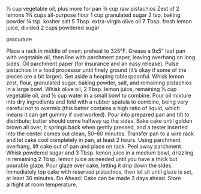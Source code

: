 ⅓ cup vegetable oil, plus more for pan
¾ cup raw pistachios
Zest of 2 lemons
1¾ cups all-purpose flour
1 cup granulated sugar
2 tsp. baking powder
¾ tsp. kosher salt
5 Tbsp. extra-virgin olive oil
7 Tbsp. fresh lemon juice, divided
2 cups powdered sugar

procudure

Place a rack in middle of oven; preheat to 325°F. Grease a 9x5" loaf pan with vegetable oil, then line with parchment paper, leaving overhang on long sides. Oil parchment paper (for insurance and an easy release).
Pulse pistachios in a food processor until finely ground (it’s okay if some of the pieces are a bit larger). Set aside a heaping tablespoonful.
Whisk lemon zest, flour, granulated sugar, baking powder, salt, and remaining pistachios in a large bowl. Whisk olive oil, 2 Tbsp. lemon juice, remaining ⅓ cup vegetable oil, and ½ cup water in a small bowl to combine. Pour oil mixture into dry ingredients and fold with a rubber spatula to combine, being very careful not to overmix (this batter contains a high ratio of liquid, which means it can get gummy if overworked). Pour into prepared pan and tilt to distribute; batter should come halfway up the sides.
Bake cake until golden brown all over, it springs back when gently pressed, and a tester inserted into the center comes out clean, 50–60 minutes. Transfer pan to a wire rack and let cake cool completely in pan, at least 2 hours. Using parchment overhang, lift cake out of pan and place on rack. Peel away parchment.
Whisk powdered sugar and 3 Tbsp. lemon juice in a medium bowl, drizzling in remaining 2 Tbsp. lemon juice as needed until you have a thick but pourable glaze. Pour glaze over cake, letting it drip down the sides. Immediately top cake with reserved pistachios, then let sit until glaze is set, at least 30 minutes.
Do Ahead: Cake can be made 3 days ahead. Store airtight at room temperature.